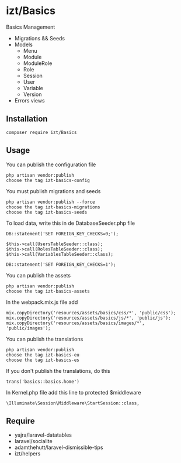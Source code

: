 # izt/Basics

Basics Management

- Migrations && Seeds
- Models
    - Menu
    - Module
    - ModuleRole
    - Role
    - Session
    - User
    - Variable
    - Version
- Errors views
    
## Installation

```
composer require izt/Basics
```

## Usage

You can publish the configuration file

```
php artisan vendor:publish    
choose the tag izt-basics-config
```

You must publish migrations and seeds
```
php artisan vendor:publish --force    
choose the tag izt-basics-migrations
choose the tag izt-basics-seeds
```
To load data, write this in de DatabaseSeeder.php file
```
DB::statement('SET FOREIGN_KEY_CHECKS=0;');

$this->call(UsersTableSeeder::class);
$this->call(RolesTableSeeder::class);
$this->call(VariablesTableSeeder::class);

DB::statement('SET FOREIGN_KEY_CHECKS=1');
```     
You can publish the assets
```
php artisan vendor:publish   
choose the tag izt-basics-assets
```
In the webpack.mix.js file add
```
mix.copyDirectory('resources/assets/basics/css/*', 'public/css');
mix.copyDirectory('resources/assets/basics/js/*', 'public/js');
mix.copyDirectory('resources/assets/basics/images/*', 'public/images');
```

You can publish the translations
```
php artisan vendor:publish    
choose the tag izt-basics-eu
choose the tag izt-basics-es
```
If you don't publish the translations, do this
```
trans('basics::basics.home')
```

In Kernel.php file add this line to protected $middleware
```
\Illuminate\Session\Middleware\StartSession::class,
```

## Require

- yajra/laravel-datatables
- laravel/socialite
- adamthehutt/laravel-dismissible-tips
- izt/helpers


    
